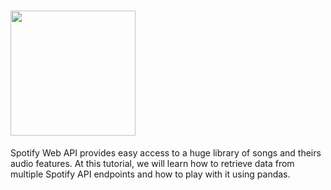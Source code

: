 # <img src="https://upload.wikimedia.org/wikipedia/commons/3/33/Spotify_logo13.png" width="200"> 

Spotify Web API provides easy access to a huge library of songs and theirs audio features. At this tutorial, we will learn how to retrieve data from multiple Spotify API endpoints and how to play with it using pandas.

